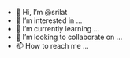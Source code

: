 - 👋 Hi, I’m @srilat
- 👀 I’m interested in ...
- 🌱 I’m currently learning ...
- 💞️ I’m looking to collaborate on ...
- 📫 How to reach me ...

<!---
srilat/srilat is a ✨ special ✨ repository because its `README.md` (this file) appears on your GitHub profile.
You can click the Preview link to take a look at your changes.
--->
